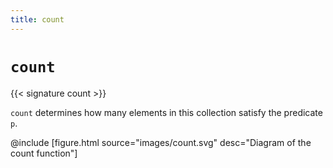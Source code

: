 ```yaml
---
title: count
---
```


# `count`

{{< signature count >}}

`count` determines how many elements in this collection satisfy the predicate `p`.

@include [figure.html source="images/count.svg" desc="Diagram of the count function"]
